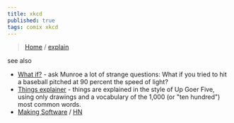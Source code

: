 ```yaml
---
title: xkcd
published: true
tags: comix xkcd
---
```

> [Home](https://xkcd.com/) / [explain](https://www.explainxkcd.com/wiki/index.php/Main_Page)

see also
- [What if?](https://xkcd.com/what-if/) - ask Munroe a lot of strange questions: What if you tried to hit a baseball pitched at 90 percent the speed of light? 
- [Things explainer](https://xkcd.com/thing-explainer/) -  things are explained in the style of Up Goer Five, using only drawings and a vocabulary of the 1,000 (or "ten hundred") most common words. 
- [Making Software](https://www.makingsoftware.com/) / [HN](https://news.ycombinator.com/item?id=43678144)